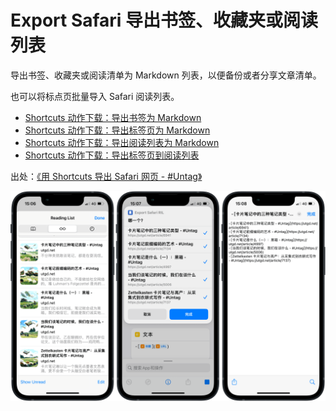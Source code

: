 # Export Safari 导出书签、收藏夹或阅读列表

导出书签、收藏夹或阅读清单为 Markdown 列表，以便备份或者分享文章清单。

也可以将标点页批量导入 Safari 阅读列表。

- [Shortcuts 动作下载：导出书签为 Markdown](https://www.icloud.com/shortcuts/ba947e70bc5a4828892539509a8423a6)
- [Shortcuts 动作下载：导出标签页为 Markdown](https://www.icloud.com/shortcuts/9ccc948a9a40432680228509b447e5c1)
- [Shortcuts 动作下载：导出阅读列表为 Markdown](https://www.icloud.com/shortcuts/fee68d16159c4676abdda8c1c6a3014a)
- [Shortcuts 动作下载：导出标签页到阅读列表](https://www.icloud.com/shortcuts/4b3e4f2fbe7749e9b94754d7a1d89ce0)

出处：[《用 Shortcuts 导出 Safari 网页 - #Untag》](https://utgd.net/article/8465)

![title](img.png)
